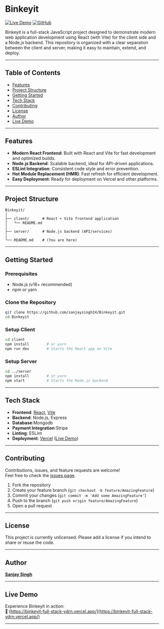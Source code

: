 # Binkeyit

[![Live Demo](https://img.shields.io/badge/View-Live%20Demo-blue)](https://binkeyit-full-stack-ydrn.vercel.app/)
[![GitHub](https://img.shields.io/badge/GitHub-Repository-black)](https://github.com/sanjaysingh24/Binkeyit)

Binkeyit is a full-stack JavaScript project designed to demonstrate modern web application development using React (with Vite) for the client side and a Node.js backend. This repository is organized with a clear separation between the client and server, making it easy to maintain, extend, and deploy.

---

## Table of Contents

- [Features](#features)
- [Project Structure](#project-structure)
- [Getting Started](#getting-started)
- [Tech Stack](#tech-stack)
- [Contributing](#contributing)
- [License](#license)
- [Author](#author)
- [Live Demo](#live-demo)

---

## Features

- **Modern React Frontend**: Built with React and Vite for fast development and optimized builds.
- **Node.js Backend**: Scalable backend, ideal for API-driven applications.
- **ESLint Integration**: Consistent code style and error prevention.
- **Hot Module Replacement (HMR)**: Fast refresh for efficient development.
- **Easy Deployment**: Ready for deployment on Vercel and other platforms.

---

## Project Structure

```
Binkeyit/
│
├── client/      # React + Vite frontend application
│   └── README.md
│
├── server/      # Node.js backend (API/services)
│
└── README.md    # (You are here)
```

---

## Getting Started

### Prerequisites

- Node.js (v16+ recommended)
- npm or yarn

### Clone the Repository

```bash
git clone https://github.com/sanjaysingh24/Binkeyit.git
cd Binkeyit
```

### Setup Client

```bash
cd client
npm install        # or yarn
npm run dev        # Starts the React app on Vite
```

### Setup Server

```bash
cd ../server
npm install        # or yarn
npm start          # Starts the Node.js backend
```

---

## Tech Stack

- **Frontend**: [React](https://react.dev/), [Vite](https://vitejs.dev/)
- **Backend**: Node.js, Express
- **Database**:Mongodb
- **Payment Integration**:Stripe
- **Linting**: ESLint
- **Deployment**: [Vercel](https://vercel.com/) ([Live Demo](https://binkeyit-full-stack-ydrn.vercel.app/))

---

## Contributing

Contributions, issues, and feature requests are welcome!  
Feel free to check the [issues page](https://github.com/sanjaysingh24/Binkeyit/issues).

1. Fork the repository
2. Create your feature branch (`git checkout -b feature/AmazingFeature`)
3. Commit your changes (`git commit -m 'Add some AmazingFeature'`)
4. Push to the branch (`git push origin feature/AmazingFeature`)
5. Open a pull request

---

## License

This project is currently unlicensed. Please add a license if you intend to share or reuse the code.

---

## Author

**[Sanjay Singh](https://github.com/sanjaysingh24)**

---

## Live Demo

Experience Binkeyit in action:  
🔗 [https://binkeyit-full-stack-ydrn.vercel.app/](https://binkeyit-full-stack-ydrn.vercel.app/)

---
